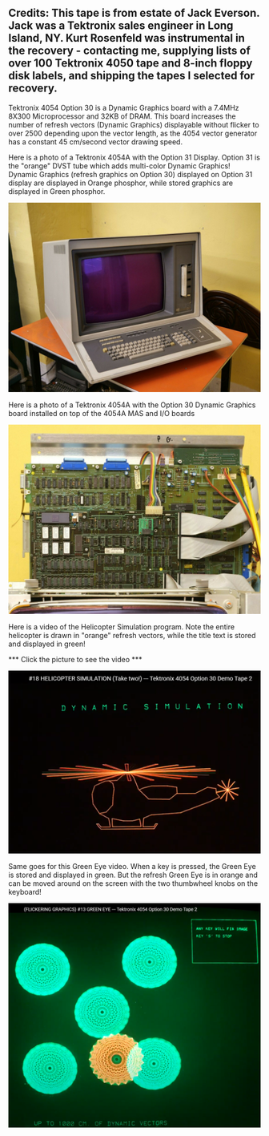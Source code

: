 
Credits: 
This tape is from estate of Jack Everson.  Jack was a Tektronix sales engineer in Long Island, NY.  Kurt Rosenfeld was instrumental in the recovery - contacting me, supplying lists of over 100 Tektronix 4050 tape and 8-inch floppy disk labels, and shipping the tapes I selected for recovery.
----
Tektronix 4054 Option 30 is a Dynamic Graphics board with a 7.4MHz 8X300 Microprocessor and 32KB of DRAM.  This board increases the number of refresh vectors (Dynamic Graphics) displayable without flicker to over 2500 depending upon the vector length, as the 4054 vector generator has a constant 45 cm/second vector drawing speed.

Here is a photo of a Tektronix 4054A with the Option 31 Display.  Option 31 is the "orange" DVST tube which adds multi-color Dynamic Graphics!
Dynamic Graphics (refresh graphics on Option 30) displayed on Option 31 display are displayed in Orange phosphor, while stored graphics are displayed in Green phosphor. 

![4050A with Opt30 and Opt31](./4054A%20with%20Refresh%20Graphics.jpg)

Here is a photo of a Tektronix 4054A with the Option 30 Dynamic Graphics board installed on top of the 4054A MAS and I/O boards

![4050A with Opt30 and Opt31](./4054A%20Refresh%20Graphics%20board%20front.jpg)

Here is a video of the Helicopter Simulation program.
Note the entire helicopter is drawn in "orange" refresh vectors, while the title text is stored and displayed in green!

*** Click the picture to see the video ***

[![Watch the video](./Screenshots/Helicopter%20Simulation%20screenshot2.png)](https://youtu.be/BU_z3UciKVA?t=5)

Same goes for this Green Eye video.  When a key is pressed, the Green Eye is stored and displayed in green.
But the refresh Green Eye is in orange and can be moved around on the screen with the two thumbwheel knobs on the keyboard!

[![Watch the video](./Screenshots/Green%20Eye.png)](https://youtu.be/bXtn9tUFuYc?t=26)
